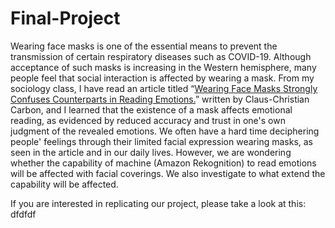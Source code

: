 # Final-Project

Wearing face masks is one of the essential means to prevent the transmission of certain respiratory diseases such as COVID-19. Although acceptance of such masks is increasing in the Western hemisphere, many people feel that social interaction is affected by wearing a mask. From my sociology class, I have read an article titled “[Wearing Face Masks Strongly Confuses Counterparts in Reading Emotions.](https://doi.org/10.3389/fpsyg.2020.566886)” written by  Claus-Christian Carbon, and I learned that the existence of a mask affects emotional reading, as evidenced by reduced accuracy and trust in one's own judgment of the revealed emotions. We often have a hard time deciphering people' feelings through their limited facial expression wearing masks, as seen in the article and in our daily lives. However, we are wondering whether the capability of machine (Amazon Rekognition) to read emotions will be affected with facial coverings. We also investigate to what extend the capability will be affected. 

If you are interested in replicating our project, please take a look at this: 
dfdfdf
